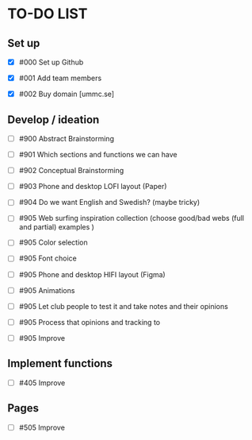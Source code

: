 # TO-DO LIST

## Set up

- [x] #000 Set up Github

- [x] #001 Add team members

- [x] #002 Buy domain [ummc.se]

## Develop / ideation

- [ ] #900 Abstract Brainstorming

- [ ] #901 Which sections and functions we can have

- [ ] #902 Conceptual Brainstorming

- [ ] #903 Phone and desktop LOFI layout (Paper)

- [ ] #904 Do we want English and Swedish? (maybe tricky)

- [ ] #905 Web surfing inspiration collection (choose good/bad webs (full and partial) examples )

- [ ] #905 Color selection

- [ ] #905 Font choice

- [ ] #905 Phone and desktop HIFI layout (Figma)

- [ ] #905 Animations

- [ ] #905 Let club people to test it and take notes and their opinions

- [ ] #905 Process that opinions and tracking to

- [ ] #905 Improve

## Implement functions

- [ ] #405 Improve

## Pages

- [ ] #505 Improve

